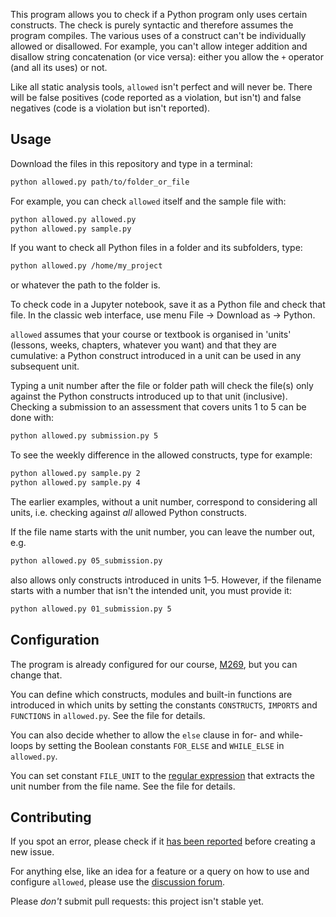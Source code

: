 This program allows you to check if a Python program only uses certain constructs.
The check is purely syntactic and therefore assumes the program compiles.
The various uses of a construct can't be individually allowed or disallowed.
For example, you can't allow integer addition
and disallow string concatenation (or vice versa): either you allow
the `+` operator (and all its uses) or not.

Like all static analysis tools, `allowed` isn't perfect and will never be.
There will be false positives (code reported as a violation, but isn't)
and false negatives (code is a violation but isn't reported).

## Usage
Download the files in this repository and type in a terminal:
```bash
python allowed.py path/to/folder_or_file
```
For example, you can check `allowed` itself and the sample file with:
```bash
python allowed.py allowed.py
python allowed.py sample.py
```
If you want to check all Python files in a folder and its subfolders, type:
```bash
python allowed.py /home/my_project
```
or whatever the path to the folder is.

To check code in a Jupyter notebook, save it as a Python file and check that file.
In the classic web interface, use menu File -> Download as -> Python.

`allowed` assumes that your course or textbook is organised in 'units'
(lessons, weeks, chapters, whatever you want) and that they are cumulative:
a Python construct introduced in a unit can be used in any subsequent unit.

Typing a unit number after the file or folder path will check the file(s)
only against the Python constructs introduced up to that unit (inclusive).
Checking a submission to an assessment that covers units 1 to 5 can be done with:
```bash
python allowed.py submission.py 5
```
To see the weekly difference in the allowed constructs, type for example:
```bash
python allowed.py sample.py 2
python allowed.py sample.py 4
```

The earlier examples, without a unit number, correspond to considering all units,
i.e. checking against _all_ allowed Python constructs.

If the file name starts with the unit number, you can leave the number out, e.g.
```bash
python allowed.py 05_submission.py
```
also allows only constructs introduced in units 1–5. However, if the filename
starts with a number that isn't the intended unit, you must provide it:
```bash
python allowed.py 01_submission.py 5
```

## Configuration
The program is already configured for our course,
[M269](https://www.open.ac.uk/courses/modules/m269), but you can change that.

You can define which constructs, modules and built-in functions
are introduced in which units by setting the constants
`CONSTRUCTS`, `IMPORTS` and `FUNCTIONS` in `allowed.py`.
See the file for details.

You can also decide whether to allow the `else` clause in for- and while-loops
by setting the Boolean constants `FOR_ELSE` and `WHILE_ELSE` in `allowed.py`.

You can set constant `FILE_UNIT` to the
[regular expression](https://docs.python.org/3/howto/regex.html)
that extracts the unit number from the file name. See the file for details.

## Contributing
If you spot an error, please check if it
[has been reported](https://github.com/dsa-ou/allowed/issues)
before creating a new issue.

For anything else, like an idea for a feature or
a query on how to use and configure `allowed`, please use the
[discussion forum](https://github.com/dsa-ou/allowed/discussion).

Please _don't_ submit pull requests: this project isn't stable yet.